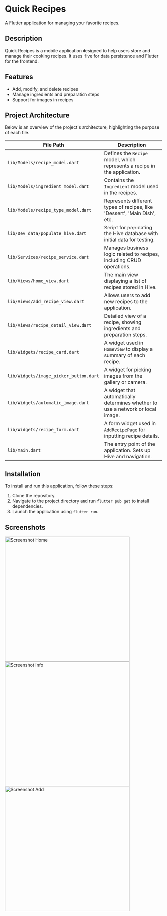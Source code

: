 # Quick Recipes

A Flutter application for managing your favorite recipes.

## Description

Quick Recipes is a mobile application designed to help users store and manage their cooking recipes. It uses Hive for data persistence and Flutter for the frontend.

## Features

- Add, modify, and delete recipes
- Manage ingredients and preparation steps
- Support for images in recipes

## Project Architecture

Below is an overview of the project's architecture, highlighting the purpose of each file.

| File Path                                 | Description                                                                                     |
|-------------------------------------------|-------------------------------------------------------------------------------------------------|
| `lib/Models/recipe_model.dart`            | Defines the `Recipe` model, which represents a recipe in the application.                       |
| `lib/Models/ingredient_model.dart`        | Contains the `Ingredient` model used in the recipes.                                            |
| `lib/Models/recipe_type_model.dart`       | Represents different types of recipes, like 'Dessert', 'Main Dish', etc.                        |
| `lib/Dev_data/populate_hive.dart`         | Script for populating the Hive database with initial data for testing.                          |
| `lib/Services/recipe_service.dart`        | Manages business logic related to recipes, including CRUD operations.                           |
| `lib/Views/home_view.dart`                | The main view displaying a list of recipes stored in Hive.                                      |
| `lib/Views/add_recipe_view.dart`          | Allows users to add new recipes to the application.                                             |
| `lib/Views/recipe_detail_view.dart`       | Detailed view of a recipe, showing ingredients and preparation steps.                           |
| `lib/Widgets/recipe_card.dart`            | A widget used in `HomeView` to display a summary of each recipe.                                |
| `lib/Widgets/image_picker_button.dart`    | A widget for picking images from the gallery or camera.                                         |
| `lib/Widgets/automatic_image.dart`        | A widget that automatically determines whether to use a network or local image.                 |
| `lib/Widgets/recipe_form.dart`            | A form widget used in `AddRecipePage` for inputting recipe details.                             |
| `lib/main.dart`                           | The entry point of the application. Sets up Hive and navigation.                                |

## Installation

To install and run this application, follow these steps:

1. Clone the repository.
2. Navigate to the project directory and run `flutter pub get` to install dependencies.
3. Launch the application using `flutter run`.

## Screenshots

<img src="Screenshots/Home.png" width="400" alt="Screenshot Home" />
<img src="Screenshots/Info.png" width="400" alt="Screenshot Info" />
<img src="Screenshots/Add.png" width="400" alt="Screenshot Add" />